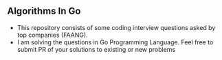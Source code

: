 ## Algorithms In Go


- This repository consists of some coding interview questions asked by top companies (FAANG).
- I am solving the questions in Go Programming Language. Feel free to submit PR of your solutions to existing or new problems